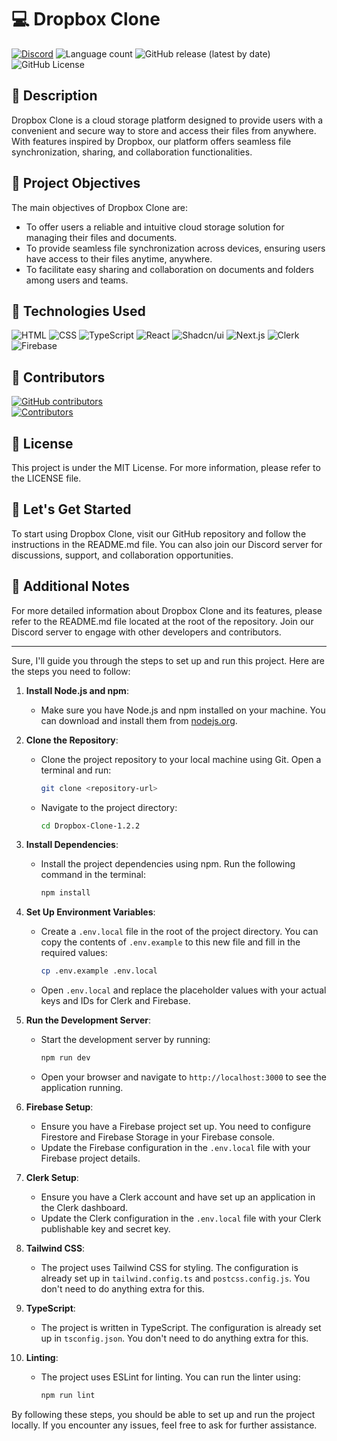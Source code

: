 # 💻 Dropbox Clone

[![Discord](https://img.shields.io/discord/1056947417842454678?label=DISCORD%20SERVER&logo=discord&style=for-the-badge)](https://discord.gg/FVaPTTs7MY)
![Language count](https://img.shields.io/github/languages/count/LitoHDD/Dropbox-Clone?label=%F0%9F%8C%8E%20LANGUAGES&style=for-the-badge)
![GitHub release (latest by date)](https://img.shields.io/github/v/release/LitoHDD/Dropbox-Clone?color=orange&label=%F0%9F%93%A2%20LAST%20VERSION&style=for-the-badge)
![GitHub License](https://img.shields.io/github/license/LitoHDD/Dropbox-Clone?style=for-the-badge)

## 📝 Description

Dropbox Clone is a cloud storage platform designed to provide users with a convenient and secure way to store and access their files from anywhere. With features inspired by Dropbox, our platform offers seamless file synchronization, sharing, and collaboration functionalities.

## 🎯 Project Objectives

The main objectives of Dropbox Clone are:

- To offer users a reliable and intuitive cloud storage solution for managing their files and documents.
- To provide seamless file synchronization across devices, ensuring users have access to their files anytime, anywhere.
- To facilitate easy sharing and collaboration on documents and folders among users and teams.

## 🔧 Technologies Used

![HTML](https://img.shields.io/badge/HTML-%23e34c26.svg?logo=html5&logoColor=white&style=for-the-badge)
![CSS](https://img.shields.io/badge/CSS-%23563d7c.svg?logo=css3&logoColor=white&style=for-the-badge)
![TypeScript](https://img.shields.io/badge/TypeScript-%233178c6.svg?logo=typescript&logoColor=white&style=for-the-badge)
![React](https://img.shields.io/badge/React-%2361DAFB.svg?logo=react&logoColor=white&style=for-the-badge)
![Shadcn/ui](https://img.shields.io/badge/shadcn%2Fui-white?style=for-the-badge&logo=shadcnui&logoColor=black)
![Next.js](https://img.shields.io/badge/Next.js-%23000000.svg?style=for-the-badge&logo=next.js&logoColor=white)
![Clerk](https://img.shields.io/badge/Clerk-%234B2D77.svg?logo=clerk&logoColor=white&style=for-the-badge)
![Firebase](https://img.shields.io/badge/Firebase-%23FFCA28.svg?style=for-the-badge&logo=firebase&logoColor=black)

## 🤝 Contributors

[![GitHub contributors](https://img.shields.io/github/contributors/LitoHDD/Dropbox-Clone?style=for-the-badge)](https://github.com/LitoHDD/Dropbox-Clone/graphs/contributors)  
[![Contributors](https://contrib.rocks/image?repo=LitoHDD/Dropbox-Clone)](https://github.com/LitoHDD/Dropbox-Clone/graphs/contributors)

## 📄 License

This project is under the MIT License. For more information, please refer to the LICENSE file.

## 🚀 Let's Get Started

To start using Dropbox Clone, visit our GitHub repository and follow the instructions in the README.md file. You can also join our Discord server for discussions, support, and collaboration opportunities.

## 📝 Additional Notes

For more detailed information about Dropbox Clone and its features, please refer to the README.md file located at the root of the repository. Join our Discord server to engage with other developers and contributors.



------------------------


Sure, I'll guide you through the steps to set up and run this project. Here are the steps you need to follow:

1. **Install Node.js and npm**:
   - Make sure you have Node.js and npm installed on your machine. You can download and install them from [nodejs.org](https://nodejs.org/).

2. **Clone the Repository**:
   - Clone the project repository to your local machine using Git. Open a terminal and run:
     ```sh
     git clone <repository-url>
     ```
   - Navigate to the project directory:
     ```sh
     cd Dropbox-Clone-1.2.2
     ```

3. **Install Dependencies**:
   - Install the project dependencies using npm. Run the following command in the terminal:
     ```sh
     npm install
     ```

4. **Set Up Environment Variables**:
   - Create a `.env.local` file in the root of the project directory. You can copy the contents of `.env.example` to this new file and fill in the required values:
     ```sh
     cp .env.example .env.local
     ```
   - Open `.env.local` and replace the placeholder values with your actual keys and IDs for Clerk and Firebase.

5. **Run the Development Server**:
   - Start the development server by running:
     ```sh
     npm run dev
     ```
   - Open your browser and navigate to `http://localhost:3000` to see the application running.

6. **Firebase Setup**:
   - Ensure you have a Firebase project set up. You need to configure Firestore and Firebase Storage in your Firebase console.
   - Update the Firebase configuration in the `.env.local` file with your Firebase project details.

7. **Clerk Setup**:
   - Ensure you have a Clerk account and have set up an application in the Clerk dashboard.
   - Update the Clerk configuration in the `.env.local` file with your Clerk publishable key and secret key.

8. **Tailwind CSS**:
   - The project uses Tailwind CSS for styling. The configuration is already set up in `tailwind.config.ts` and `postcss.config.js`. You don't need to do anything extra for this.

9. **TypeScript**:
   - The project is written in TypeScript. The configuration is already set up in `tsconfig.json`. You don't need to do anything extra for this.

10. **Linting**:
    - The project uses ESLint for linting. You can run the linter using:
      ```sh
      npm run lint
      ```

By following these steps, you should be able to set up and run the project locally. If you encounter any issues, feel free to ask for further assistance.
